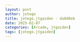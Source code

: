 ```yaml
---
layout: post
author: jotego
title: jotego.jtgaiden - da8d0eb
date: 2025-02-07
categories: [Arcade, jtgaiden]
tags: [jotego.jtgaiden]
---
```



